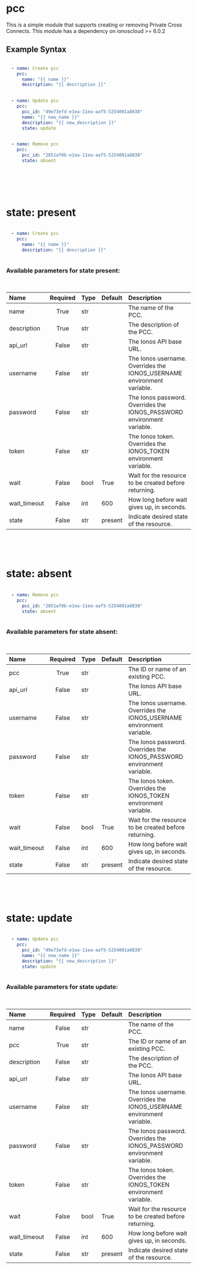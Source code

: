 # pcc

This is a simple module that supports creating or removing Private Cross Connects. This module has a dependency on ionoscloud &gt;= 6.0.2

## Example Syntax


```yaml

  - name: Create pcc
    pcc:
      name: "{{ name }}"
      description: "{{ description }}"
  

  - name: Update pcc
    pcc:
      pcc_id: "49e73efd-e1ea-11ea-aaf5-5254001a8838"
      name: "{{ new_name }}"
      description: "{{ new_description }}"
      state: update
  

  - name: Remove pcc
    pcc:
      pcc_id: "2851af0b-e1ea-11ea-aaf5-5254001a8838"
      state: absent
  
```
&nbsp;

&nbsp;

# state: **present**
```yaml
  
  - name: Create pcc
    pcc:
      name: "{{ name }}"
      description: "{{ description }}"
  
```
### Available parameters for state **present**:
&nbsp;

  | Name | Required | Type | Default | Description |
  | :--- | :---: | :--- | :--- | :--- |
  | name | True | str |  | The name of the PCC. |
  | description | True | str |  | The description of the PCC. |
  | api_url | False | str |  | The Ionos API base URL. |
  | username | False | str |  | The Ionos username. Overrides the IONOS_USERNAME environment variable. |
  | password | False | str |  | The Ionos password. Overrides the IONOS_PASSWORD environment variable. |
  | token | False | str |  | The Ionos token. Overrides the IONOS_TOKEN environment variable. |
  | wait | False | bool | True | Wait for the resource to be created before returning. |
  | wait_timeout | False | int | 600 | How long before wait gives up, in seconds. |
  | state | False | str | present | Indicate desired state of the resource. |

&nbsp;

&nbsp;
# state: **absent**
```yaml
  
  - name: Remove pcc
    pcc:
      pcc_id: "2851af0b-e1ea-11ea-aaf5-5254001a8838"
      state: absent
  
```
### Available parameters for state **absent**:
&nbsp;

  | Name | Required | Type | Default | Description |
  | :--- | :---: | :--- | :--- | :--- |
  | pcc | True | str |  | The ID or name of an existing PCC. |
  | api_url | False | str |  | The Ionos API base URL. |
  | username | False | str |  | The Ionos username. Overrides the IONOS_USERNAME environment variable. |
  | password | False | str |  | The Ionos password. Overrides the IONOS_PASSWORD environment variable. |
  | token | False | str |  | The Ionos token. Overrides the IONOS_TOKEN environment variable. |
  | wait | False | bool | True | Wait for the resource to be created before returning. |
  | wait_timeout | False | int | 600 | How long before wait gives up, in seconds. |
  | state | False | str | present | Indicate desired state of the resource. |

&nbsp;

&nbsp;
# state: **update**
```yaml
  
  - name: Update pcc
    pcc:
      pcc_id: "49e73efd-e1ea-11ea-aaf5-5254001a8838"
      name: "{{ new_name }}"
      description: "{{ new_description }}"
      state: update
  
```
### Available parameters for state **update**:
&nbsp;

  | Name | Required | Type | Default | Description |
  | :--- | :---: | :--- | :--- | :--- |
  | name | False | str |  | The name of the PCC. |
  | pcc | True | str |  | The ID or name of an existing PCC. |
  | description | False | str |  | The description of the PCC. |
  | api_url | False | str |  | The Ionos API base URL. |
  | username | False | str |  | The Ionos username. Overrides the IONOS_USERNAME environment variable. |
  | password | False | str |  | The Ionos password. Overrides the IONOS_PASSWORD environment variable. |
  | token | False | str |  | The Ionos token. Overrides the IONOS_TOKEN environment variable. |
  | wait | False | bool | True | Wait for the resource to be created before returning. |
  | wait_timeout | False | int | 600 | How long before wait gives up, in seconds. |
  | state | False | str | present | Indicate desired state of the resource. |

&nbsp;

&nbsp;
